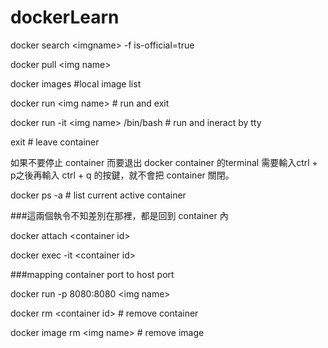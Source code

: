 # dockerLearn

  docker search \<imgname> -f is-official=true

  docker pull \<img name>

  docker images #local image list

  docker run \<img name>  # run and exit 

  docker run -it \<img name> /bin/bash # run and ineract by tty 
  
  exit # leave container
  
  如果不要停止 container 而要退出 docker container 的terminal 需要輸入ctrl + p之後再輸入 ctrl + q 的按鍵，就不會把 container 關閉。

  docker ps -a # list current active container

  ###這兩個執令不知差別在那裡，都是回到 container 內
  
  docker attach \<container id>
  
  docker exec -it \<container id> 

  ###mapping container port to host port 
  
  docker run -p 8080:8080 \<img name>

  docker rm \<container id>  # remove container
  
  docker image rm \<img name> # remove image
